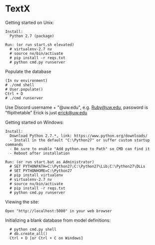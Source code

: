 # TextX

Getting started on Unix:

    Install:
      Python 2.7 (package)

    Run: (or run start.sh elevated)
      # virtualenv-2.7 nv
      # source nv/bin/activate
      # pip install -r reqs.txt
      # python cmd.py runserver
      
Populate the database

	(In nv environment)
	# ./cmd shell
	# User.populate()
	Ctrl + D
	# ./cmd runserver
Use Discord username + "@uw.edu", e.g. Ruby@uw.edu, password is "flipthetable"
Erick is just erick@uw.edu
	

Getting started on Windows:

    Install:
      Download Python 2.7.*, link: https://www.python.org/downloads/
      - Install in the default "C:\Python27" or suffer custom startup commands
      - Be sure to enable "Add python.exe to Path" so CMD can find it
      - Reboot after installation
    
    Run: (or run start.bat as Administrator)
      # SET PYTHONPATH=C:\Python27;C:\Python27\Lib;C:\Python27\DLLs
      # SET PYTHONHOME=C:\Python27
	  # pip install virtualenv
      # virtualenv-2.7 nv
      # source nv/bin/activate
      # pip install -r reqs.txt
      # python cmd.py runserver

Viewing the site:

	Open "http://localhost:5000" in your web browser

Initializing a blank database from model definitions:

      # python cmd.py shell
      # db.create_all()
      Ctrl + D [or Ctrl + C on Windows]
